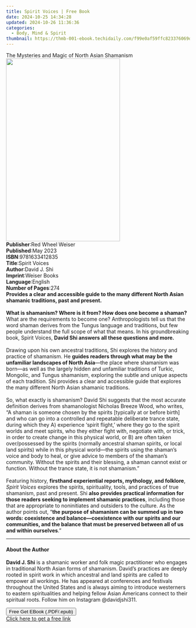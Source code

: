 ```yaml
---
title: Spirit Voices | Free Book
date: 2024-10-25 14:34:28
updated: 2024-10-26 11:36:36
categories:
  - Body, Mind & Spirit
thumbnail: https://thmb-001-ebook.techidaily.com/f99e0af59ffc823376069d4b802b5849af7da883e1cee79d9b7460247f0efa75.jpg
---
```

<main id="book-container">
  <div class="flex flex-col">
    <div class="book-brief flex-1 py-6 px-4 sm:p-6 md:py-10 md:px-8">
      <!-- brief-->
      <div class="book-brief-main">
        The Mysteries and Magic of North Asian Shamanism
      </div>
    </div>
    <div
      class="book-meta-info flex-1 grid gap-4 col-start-1 col-end-3 row-start-1 sm:mb-6 sm:grid-cols-4 lg:gap-6 lg:col-start-2 lg:row-end-6 lg:row-span-6 lg:mb-0"
    >
      <div
        class="book-meta-info-left place-content-center mt-4 p-4 text-sm leading-6 col-start-2 col-span-2 dark:text-slate-400"
      >
        <img
          class="w-full h-500 object-cover rounded-lg sm:h-255 sm:col-span-2 lg:col-span-full"
          src="https://img-001-ebook.techidaily.com/89c155ebed5cd433d5cbac4dc0d5bebd932aa30fde9f43a44369a9469b4fd3d7.jpg"
          alt=""
          width="312"
          height="500"
        />
      </div>
      <div
        class="book-meta-info-right mt-2 col-start-1 row-start-2 col-span-3 self-center"
      >
        <!-- meta data  -->
        <div class="flex flex-col px-4 md:px-8">
          <div class="flex-1">
            <strong>Publisher</strong>:<span class="px-2"
              >Red Wheel Weiser</span
            >
          </div>
          <div class="flex-1">
            <strong>Published</strong>:<span class="px-2">May 2023</span>
          </div>
          <div class="flex-1">
            <strong>ISBN</strong>:<span class="px-2">9781633412835</span>
          </div>
          <div class="flex-1">
            <strong>Title</strong>:<span class="px-2">Spirit Voices</span>
          </div>
          <div class="flex-1">
            <strong>Author</strong>:<span class="px-2">David J. Shi</span>
          </div>
          <div class="flex-1">
            <strong>Imprint</strong>:<span class="px-2">Weiser Books</span>
          </div>
          <div class="flex-1">
            <strong>Language</strong>:<span class="px-2">English</span>
          </div>
          <div class="flex-1">
            <strong>Number of Pages</strong>:<span class="px-2">274</span>
          </div>
        </div>
      </div>
    </div>
    <div class="book-description flex-1 py-6 px-4 sm:p-6 md:py-10 md:px-8">
      <div class="book-description-main">
        <div accordion-content="" id="description">
          <b
            >Provides a clear and accessible guide to the many different North
            Asian shamanic traditions, past and present.<br /><br />
            What is shamanism? Where is it from? How does one become a shaman? </b
          >What are the requirements to become one? Anthropologists tell us that
          the word shaman derives from the Tungus language and traditions, but
          few people understand the full scope of what that means. In his
          groundbreaking book, Spirit Voices,
          <b>David Shi answers all these questions and more.</b><br />
          &nbsp;<br />
          Drawing upon his own ancestral traditions, Shi explores the history
          and practice of shamanism. He
          <b
            >guides readers through what may be the unfamiliar landscapes of
            North Asia</b
          >—the place where shamanism was born—as well as the largely hidden and
          unfamiliar traditions of Turkic, Mongolic, and Tungus shamanism,
          exploring the subtle and unique aspects of each tradition. Shi
          provides a clear and accessible guide that explores the many different
          North Asian shamanic traditions.&nbsp;<br />
          &nbsp;<br />
          So, what exactly is shamanism? David Shi suggests that the most
          accurate definition derives from shamanologist Nicholas Breeze Wood,
          who writes, “A shaman is someone chosen by the spirits [typically at
          or before birth] and who can go into a controlled and repeatable
          deliberate trance state, during which they A) experience ‘spirit
          flight,’ where they go to the spirit worlds and meet spirits, who they
          either fight with, negotiate with, or trick, in order to create change
          in this physical world, or B) are often taken over/possessed by the
          spirits (normally ancestral shaman spirits, or local land spirits)
          while in this physical world—the spirits using the shaman’s voice and
          body to heal, or give advice to members of the shaman’s community.
          Without the spirits and their blessing, a shaman cannot exist or
          function. Without the trance state, it is not shamanism.”<br />
          &nbsp;<br />
          Featuring history,
          <b>firsthand experiential reports, mythology, and folklore</b>,
          <i>Spirit Voices</i> explores the spirits, spirituality, tools, and
          practices of true shamanism, past and present. Shi
          <b
            >also provides practical information for those readers seeking to
            implement shamanic practices</b
          >, including those that are appropriate to noninitiates and outsiders
          to the culture. As the author points out, “<b
            >the purpose of shamanism can be summed up in two words: coexistence
            and balance—coexistence with our spirits and our communities, and
            the balance that must be preserved between all of us and within
            ourselves</b
          >.”
        </div>
        <div class="accordion-fader"></div>
      </div>
    </div>
    <div class="book-excerpts flex-1 py-6 px-4 sm:p-6 md:py-10 md:px-8">
      <!-- excerpts-->
      <div class="book-excerpts-main">
        <hr />
        <h4 class="placeholder placeholder-heading">
          <span>About the Author</span>
        </h4>
        <p>
          <b>David J. Shi</b> is a shamanic worker and folk magic practitioner
          who engages in traditional North Asian forms of shamanism. David’s
          practices are deeply rooted in spirit work in which ancestral and land
          spirits are called to empower all workings. He has appeared at
          conferences and festivals throughout the United States and is always
          aiming to introduce westerners to eastern spiritualities and helping
          fellow Asian Americans connect to their spiritual roots. Follow him on
          Instagram @davidjshi311.
        </p>
      </div>
    </div>
    <div
      class="book-about-author flex-1 py-6 px-4 sm:p-6 md:py-10 md:px-8"
    ></div>
    <div class="book-free-get flex-1 py-6 px-4 sm:p-6 md:py-10 md:px-8">
      <button
        id="btn-free-get"
        class="bg-blue-500 hover:bg-blue-700 text-white font-bold py-2 px-4 rounded"
      >
        Free Get EBook (.PDF/.epub)
      </button>
      <div id="countdown-display" class="px-2 text-lg mt-2"></div>
      <a
        id="free-link"
        class="hidden bg-blue-500 hover:bg-blue-700 text-white font-bold py-2 px-4 rounded"
        href="https://www.ebooks.com/en-us/book/210662620/spirit-voices/david-j-shi/"
        target="_blank"
        >Click here to get a free link</a
      >
    </div>
    <script>
      let countdownTime = 0;
      let countdownInterval = null;
      document
        .getElementById('btn-free-get')
        .addEventListener('click', startCountdown);
      function startCountdown() {
        countdownTime = new Date().getTime() + 60000 * 3;
        countdownInterval = setInterval(updateCountdown, 1000);
        document.getElementById('btn-free-get').disabled = true;
        document
          .getElementById('btn-free-get')
          .classList.add('bg-gray-500', 'cursor-not-allowed');
      }
      function updateCountdown() {
        let currentTime = new Date().getTime();
        let timeLeft = countdownTime - currentTime;
        let secondsLeft = Math.floor(timeLeft / 1000);
        document.getElementById('countdown-display').innerHTML =
          `Remaining time: ${secondsLeft} seconds.`;
        if (secondsLeft <= 0) {
          clearInterval(countdownInterval);
          document.getElementById('btn-free-get').classList.add('hidden');
          document.getElementById('free-link').classList.remove('hidden');
          document.getElementById('countdown-display').innerHTML = '';
        }
      }
    </script>
  </div>
</main>

